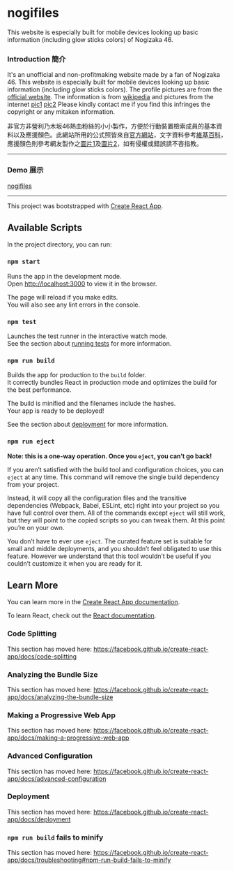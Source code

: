 # nogifiles
This website is especially built for mobile devices looking up basic information (including glow sticks colors) of Nogizaka 46. 

### Introduction 簡介

It's an unofficial and non-profitmaking website made by a fan of Nogizaka 46. This website is especially built for mobile devices looking up basic information (including glow sticks colors). 
The profile pictures are from the [official website](http://www.nogizaka46.com/). The information is from [wikipedia](https://zh.wikipedia.org/wiki/乃木坂46) and pictures from the internet [pic1](https://www.likejapan.com/wp-content/uploads/2018/02/editors/9881/20180208012659_5a7b36e34a351.jpg) [pic2](https://overseas.weibo.com/user/NGZKMichy298/3831614465395889) Please kindly contact me if you find this infringes the copyright or any mitaken information.


非官方非營利乃木坂46熱血粉絲的小小製作，方便於行動裝置檢索成員的基本資料以及應援顏色。此網站所用的公式照皆來自[官方網站](http://www.nogizaka46.com/)，文字資料參考[維基百科](https://zh.wikipedia.org/wiki/乃木坂46)，應援顏色則參考網友製作之[圖片1](https://www.likejapan.com/wp-content/uploads/2018/02/editors/9881/20180208012659_5a7b36e34a351.jpg)及[圖片2](https://overseas.weibo.com/user/NGZKMichy298/3831614465395889)，如有侵權或錯誤請不吝指教。

---

### Demo 展示

[nogifiles](https://lynda0214.github.io/nogifiles)

---

This project was bootstrapped with [Create React App](https://github.com/facebook/create-react-app).

## Available Scripts

In the project directory, you can run:

### `npm start`

Runs the app in the development mode.<br>
Open [http://localhost:3000](http://localhost:3000) to view it in the browser.

The page will reload if you make edits.<br>
You will also see any lint errors in the console.

### `npm test`

Launches the test runner in the interactive watch mode.<br>
See the section about [running tests](https://facebook.github.io/create-react-app/docs/running-tests) for more information.

### `npm run build`

Builds the app for production to the `build` folder.<br>
It correctly bundles React in production mode and optimizes the build for the best performance.

The build is minified and the filenames include the hashes.<br>
Your app is ready to be deployed!

See the section about [deployment](https://facebook.github.io/create-react-app/docs/deployment) for more information.

### `npm run eject`

**Note: this is a one-way operation. Once you `eject`, you can’t go back!**

If you aren’t satisfied with the build tool and configuration choices, you can `eject` at any time. This command will remove the single build dependency from your project.

Instead, it will copy all the configuration files and the transitive dependencies (Webpack, Babel, ESLint, etc) right into your project so you have full control over them. All of the commands except `eject` will still work, but they will point to the copied scripts so you can tweak them. At this point you’re on your own.

You don’t have to ever use `eject`. The curated feature set is suitable for small and middle deployments, and you shouldn’t feel obligated to use this feature. However we understand that this tool wouldn’t be useful if you couldn’t customize it when you are ready for it.

## Learn More

You can learn more in the [Create React App documentation](https://facebook.github.io/create-react-app/docs/getting-started).

To learn React, check out the [React documentation](https://reactjs.org/).

### Code Splitting

This section has moved here: https://facebook.github.io/create-react-app/docs/code-splitting

### Analyzing the Bundle Size

This section has moved here: https://facebook.github.io/create-react-app/docs/analyzing-the-bundle-size

### Making a Progressive Web App

This section has moved here: https://facebook.github.io/create-react-app/docs/making-a-progressive-web-app

### Advanced Configuration

This section has moved here: https://facebook.github.io/create-react-app/docs/advanced-configuration

### Deployment

This section has moved here: https://facebook.github.io/create-react-app/docs/deployment

### `npm run build` fails to minify

This section has moved here: https://facebook.github.io/create-react-app/docs/troubleshooting#npm-run-build-fails-to-minify
